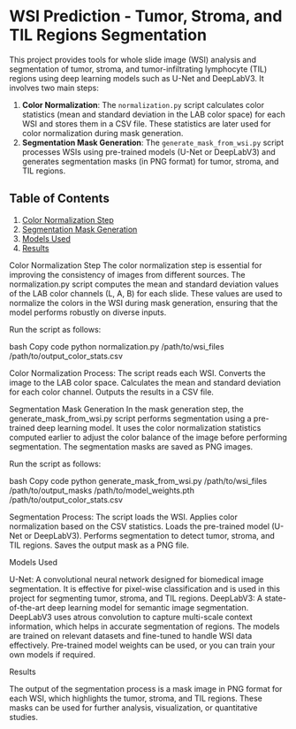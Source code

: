 # WSI Prediction - Tumor, Stroma, and TIL Regions Segmentation

This project provides tools for whole slide image (WSI) analysis and segmentation of tumor, stroma, and tumor-infiltrating lymphocyte (TIL) regions using deep learning models such as U-Net and DeepLabV3. It involves two main steps:
1. **Color Normalization**: The `normalization.py` script calculates color statistics (mean and standard deviation in the LAB color space) for each WSI and stores them in a CSV file. These statistics are later used for color normalization during mask generation.
2. **Segmentation Mask Generation**: The `generate_mask_from_wsi.py` script processes WSIs using pre-trained models (U-Net or DeepLabV3) and generates segmentation masks (in PNG format) for tumor, stroma, and TIL regions.

## Table of Contents
1. [Color Normalization Step](#color-normalization-step)
2. [Segmentation Mask Generation](#segmentation-mask-generation)
3. [Models Used](#models-used)
4. [Results](#results)

Color Normalization Step
The color normalization step is essential for improving the consistency of images from different sources. The normalization.py script computes the mean and standard deviation values of the LAB color channels (L, A, B) for each slide. These values are used to normalize the colors in the WSI during mask generation, ensuring that the model performs robustly on diverse inputs.

Run the script as follows:

bash
Copy code
python normalization.py /path/to/wsi_files /path/to/output_color_stats.csv

Color Normalization Process:
The script reads each WSI.
Converts the image to the LAB color space.
Calculates the mean and standard deviation for each color channel.
Outputs the results in a CSV file.

Segmentation Mask Generation
In the mask generation step, the generate_mask_from_wsi.py script performs segmentation using a pre-trained deep learning model. It uses the color normalization statistics computed earlier to adjust the color balance of the image before performing segmentation. The segmentation masks are saved as PNG images.

Run the script as follows:

bash
Copy code
python generate_mask_from_wsi.py /path/to/wsi_files /path/to/output_masks /path/to/model_weights.pth /path/to/output_color_stats.csv

Segmentation Process:
The script loads the WSI.
Applies color normalization based on the CSV statistics.
Loads the pre-trained model (U-Net or DeepLabV3).
Performs segmentation to detect tumor, stroma, and TIL regions.
Saves the output mask as a PNG file.

Models Used

U-Net: A convolutional neural network designed for biomedical image segmentation. It is effective for pixel-wise classification and is used in this project for segmenting tumor, stroma, and TIL regions.
DeepLabV3: A state-of-the-art deep learning model for semantic image segmentation. DeepLabV3 uses atrous convolution to capture multi-scale context information, which helps in accurate segmentation of regions.
The models are trained on relevant datasets and fine-tuned to handle WSI data effectively. Pre-trained model weights can be used, or you can train your own models if required.

Results

The output of the segmentation process is a mask image in PNG format for each WSI, which highlights the tumor, stroma, and TIL regions. These masks can be used for further analysis, visualization, or quantitative studies.

